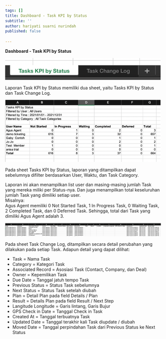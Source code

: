 ```yaml
---
tags: []
title: Dashboard - Task KPI by Status
subtitle: ''
author: hariyati suarni nurindah
published: false

---
```

**Dashboard - Task KPI by Status**

![](/uploads/18-1.png)

Laporan Task KPI by Status memiliki dua sheet, yaitu Tasks KPI by Status dan Task Change Log.

![](/uploads/18-2.png)

Pada sheet Tasks KPI by Status, laporan yang ditampilkan dapat sebelumnya difilter berdasarkan User, Waktu, dan Task Category.

Laporan ini akan menampilkan list user dan masing-masing jumlah Task yang mereka miliki per Status-nya. Dan juga menampilkan total keseluruhan jumlah Task yang dimiliki setiap user.  
Misalnya:  
Agus Agent memiliki 0 Not Started Task, 1 In Progress Task, 0 Waiting Task, 2 Completed Task, dan 0 Deferred Task. Sehingga, total dari Task yang dimiliki Agus Agent adalah 3.

![](/uploads/18-3.png)

Pada sheet Task Change Log, ditampilkan secara detail perubahan yang dilakukan pada setiap Task. Adapun detail yang dapat dilihat:

* Task = Nama Task
* Category = Kategori Task
* Associated Record = Asosiasi Task (Contact, Company, dan Deal)
* Owner = Kepemilikan Task
* Due Date = Tanggal jatuh tempo Task
* Previous Status = Status Task sebelumnya
* Next Status = Status Task setelah diubah
* Plan = Detail Plan pada field Details / Plan
* Result = Details Plan pada field Result / Next Step
* Langitude Longitude = Garis lintang, Garis Bujur
* GPS Check in Date = Tanggal Check in Task
* Created At = Tanggal terbuatnya Task
* Updated Date = Tanggal terakhir kali Task diupdate / diubah
* Moved Date = Tanggal perpindahan Task dari Previous Status ke Next Status